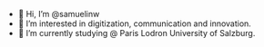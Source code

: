 - 👋 Hi, I’m @samuelinw
- 👀 I’m interested in digitization, communication and innovation.
- 🌱 I’m currently studying @ Paris Lodron University of Salzburg.

<!---
samuelinw/samuelinw is a ✨ special ✨ repository because its `README.md` (this file) appears on your GitHub profile.
You can click the Preview link to take a look at your changes.
--->
